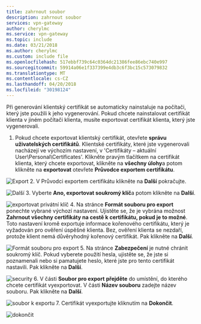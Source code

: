 ```yaml
---
title: zahrnout soubor
description: zahrnout soubor
services: vpn-gateway
author: cherylmc
ms.service: vpn-gateway
ms.topic: include
ms.date: 03/21/2018
ms.author: cherylmc
ms.custom: include file
ms.openlocfilehash: 517ebbf739c64c0364dc21386fee86ebc740e997
ms.sourcegitcommit: 59914a06e1f337399e4db3c6f3bc15c573079832
ms.translationtype: MT
ms.contentlocale: cs-CZ
ms.lasthandoff: 04/20/2018
ms.locfileid: "30198124"
---
```

Při generování klientský certifikát se automaticky nainstaluje na počítači, který jste použili k jeho vygenerování. Pokud chcete nainstalovat certifikát klienta v jiném počítači klienta, musíte exportovat certifikát klienta, který jste vygenerovali.

1. Pokud chcete exportovat klientský certifikát, otevřete **správu uživatelských certifikátů**. Klientské certifikáty, které jste vygenerovali nacházejí ve výchozím nastavení, v 'Certifikáty – aktuální User\Personal\Certificates'. Klikněte pravým tlačítkem na certifikát klienta, který chcete exportovat, klikněte na **všechny úlohy**a potom klikněte na **exportovat** otevřete **Průvodce exportem certifikátu**.

  ![Export](./media/vpn-gateway-certificates-export-client-cert-include/export.png)
2. V Průvodci exportem certifikátu klikněte na **Další** pokračujte.

  ![Další](./media/vpn-gateway-certificates-export-client-cert-include/next.png)
3. Vyberte **Ano, exportovat soukromý klíč**a potom klikněte na **Další**.

  ![exportovat privátní klíč](./media/vpn-gateway-certificates-export-client-cert-include/privatekeyexport.png)
4. Na stránce **Formát souboru pro export** ponechte vybrané výchozí nastavení. Ujistěte se, že je vybrána možnost **Zahrnout všechny certifikáty na cestě k certifikátu, pokud je to možné**. Toto nastavení kromě exportuje informace kořenového certifikátu, který je vyžadován pro ověření úspěšné klienta. Bez, ověření klienta se nezdaří, protože klient nemá důvěryhodný kořenový certifikát. Pak klikněte na **Další**.

  ![Formát souboru pro export](./media/vpn-gateway-certificates-export-client-cert-include/includeallcerts.png)
5. Na stránce **Zabezpečení** je nutné chránit soukromý klíč. Pokud vyberete použití hesla, ujistěte se, že jste si poznamenali nebo si pamatujete heslo, které jste pro tento certifikát nastavili. Pak klikněte na **Další**.

  ![security](./media/vpn-gateway-certificates-export-client-cert-include/security.png)
6. V části **Soubor pro export** **přejděte** do umístění, do kterého chcete certifikát vyexportovat. V části **Název souboru** zadejte název souboru. Pak klikněte na **Další**.

  ![soubor k exportu](./media/vpn-gateway-certificates-export-client-cert-include/filetoexport.png)
7. Certifikát vyexportujte kliknutím na **Dokončit**.

  ![dokončit](./media/vpn-gateway-certificates-export-client-cert-include/finish.png)